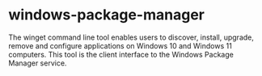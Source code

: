 # windows-package-manager
The winget command line tool enables users to discover, install, upgrade, remove and configure applications on Windows 10 and Windows 11 computers. This tool is the client interface to the Windows Package Manager service.
